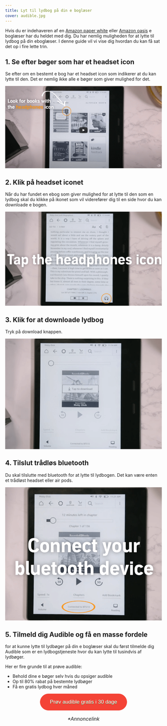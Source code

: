 ```yaml
---
title: Lyt til lydbog på din e boglæser
cover: audible.jpg
---
```


Hvis du er indehaveren af en <a href="https://bedsteeboglaeser.dk/bedste-eboglæser" target="_blank">Amazon paper white</a> eller <a href="https://bedsteeboglaeser.dk/bedste-eboglæser" target="_blank">Amazon oasis</a> e boglæser har du heldet med dig. Du har nemlig muligheden for at lytte til lydbog på din eboglæser. I denne guide vil vi vise dig hvordan du kan få sat det op i fire lette trin.

## 1. Se efter bøger som har et headset icon

Se efter om en bestemt e bog har et headset icon som indikerer at du kan lytte til den. Det er nemlig ikke alle e bøger som giver mulighed for det.

![headseticon](./step-1.png)

## 2. Klik på headset iconet

Når du har fundet en ebog som giver mulighed for at lytte til den som en lydbog skal du klikke på ikonet som vil viderefører dig til en side hvor du kan downloade e bogen.

![headset](./step-2.png)

## 3. Klik for at downloade lydbog

Tryk på download knappen.

![download-lydbog](./step-3.png)

## 4. Tilslut trådløs bluetooth

Du skal tilslutte med bluetooth for at lytte til lydbogen. Det kan være enten et trådløst headset eller air pods.

![tilslut-bluetooth](./step-4.png)

## 5. Tilmeld dig Audible og få en masse fordele

for at kunne lytte til lydbøger på din e boglæser skal du først tilmelde dig Audible som er en lydbogstjeneste hvor du kan lytte til tusindvis af lydbøger.

Her er fire grunde til at prøve audible:

- Behold dine e bøger selv hvis du opsiger audible
- Op til 80% rabat på bestemte lydbøger
- Få en gratis lydbog hver måned

<div style="text-align: center">
<a href="https://www.amazon.co.uk/hz/audible/mlp?_encoding=UTF8&tag=serier-20" target="_blank"  style="background-color:#f44336; 
	border-radius:28px;
	border:1px solid #f44336;
	display:inline-block;
	cursor:pointer;
	color:#ffffff;
	font-family:Arial;
	font-size:17px;
	padding:16px 31px;
	text-decoration:none;
	text-shadow:0px 1px 0px #2f6627;" >Prøv audible gratis i 30 dage</a><br><br>
	<span style="font-style: italic; font-size: 16px; margin-top: 5px;">*Annoncelink</span>
</div>
